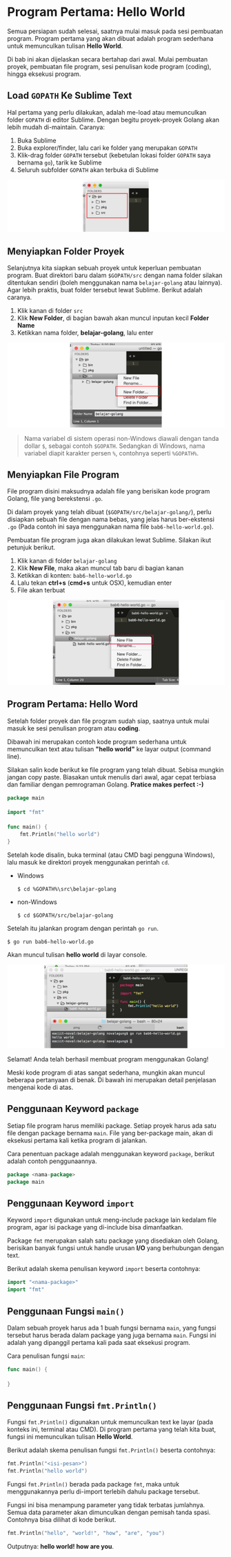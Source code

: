 # Program Pertama: Hello World

Semua persiapan sudah selesai, saatnya mulai masuk pada sesi pembuatan program. Program pertama yang akan dibuat adalah program sederhana untuk memunculkan tulisan **Hello World**.

Di bab ini akan dijelaskan secara bertahap dari awal. Mulai pembuatan proyek, pembuatan file program, sesi penulisan kode program (coding), hingga eksekusi program.

## Load `GOPATH` Ke Sublime Text

Hal pertama yang perlu dilakukan, adalah me-load atau memunculkan folder `GOPATH` di editor Sublime. Dengan begitu proyek-proyek Golang akan lebih mudah di-maintain. Caranya:

 1. Buka Sublime
 2. Buka explorer/finder, lalu cari ke folder yang merupakan `GOPATH`
 3. Klik-drag folder `GOPATH` tersebut (kebetulan lokasi folder `GOPATH` saya bernama `go`), tarik ke Sublime
 4. Seluruh subfolder `GOPATH` akan terbuka di Sublime

![Gopath di sublime](images/6_1_sublime_project_explorer.png)

## Menyiapkan Folder Proyek

Selanjutnya kita siapkan sebuah proyek untuk keperluan pembuatan program. Buat direktori baru dalam `$GOPATH/src` dengan nama folder silakan ditentukan sendiri (boleh menggunakan nama `belajar-golang` atau lainnya). Agar lebih praktis, buat folder tersebut lewat Sublime. Berikut adalah caranya.

 1. Klik kanan di folder `src`
 2. Klik **New Folder**, di bagian bawah akan muncul inputan kecil **Folder Name**
 3. Ketikkan nama folder, **belajar-golang**, lalu enter

![Buat proyek di sublime](images/6_2_new_project_on_sublime.png)

> Nama variabel di sistem operasi non-Windows diawali dengan tanda dollar `$`, sebagai contoh `$GOPATH`. Sedangkan di Windows, nama variabel diapit karakter persen `%`, contohnya seperti `%GOPATH%`.

## Menyiapkan File Program

File program disini maksudnya adalah file yang berisikan kode program Golang, file yang berekstensi `.go`.

Di dalam proyek yang telah dibuat (`$GOPATH/src/belajar-golang/`), perlu disiapkan sebuah file dengan nama bebas, yang jelas harus ber-ekstensi `.go` (Pada contoh ini saya menggunakan nama file `bab6-hello-world.go`).

Pembuatan file program juga akan dilakukan lewat Sublime. Silakan ikut petunjuk berikut.

 1. Klik kanan di folder `belajar-golang`
 2. Klik **New File**, maka akan muncul tab baru di bagian kanan
 3. Ketikkan di konten: `bab6-hello-world.go`
 4. Lalu tekan **ctrl+s** (**cmd+s** untuk OSX), kemudian enter
 5. File akan terbuat

![Buat file di sublime](images/6_3_new_file_on_sublime.png)

## Program Pertama: Hello Word

Setelah folder proyek dan file program sudah siap, saatnya untuk mulai masuk ke sesi penulisan program atau **coding**.

Dibawah ini merupakan contoh kode program sederhana untuk memunculkan text atau tulisan **"hello world"** ke layar output (command line).

Silakan salin kode berikut ke file program yang telah dibuat. Sebisa mungkin jangan copy paste. Biasakan untuk menulis dari awal, agar cepat terbiasa dan familiar dengan pemrograman Golang. **Pratice makes perfect :-)**

```go
package main

import "fmt"

func main() {
    fmt.Println("hello world")
}
```

Setelah kode disalin, buka terminal (atau CMD bagi pengguna Windows), lalu masuk ke direktori proyek menggunakan perintah `cd`.

 - Windows

    ```
    $ cd %GOPATH%\src\belajar-golang
    ```

 - non-Windows

    ```
    $ cd $GOPATH/src/belajar-golang
    ```


Setelah itu jalankan program dengan perintah `go run`.

```
$ go run bab6-hello-world.go 
```

Akan muncul tulisan **hello world** di layar console.

![Menjalankan program](images/6_4_execute_hello_world.png)

Selamat! Anda telah berhasil membuat program menggunakan Golang!

Meski kode program di atas sangat sederhana, mungkin akan muncul beberapa pertanyaan di benak. Di bawah ini merupakan detail penjelasan mengenai kode di atas.

## Penggunaan Keyword `package`

Setiap file program harus memiliki package. Setiap proyek harus ada satu file dengan package bernama `main`. File yang ber-package main, akan di eksekusi pertama kali ketika program di jalankan.

Cara penentuan package adalah menggunakan keyword `package`, berikut adalah contoh penggunaannya.

```go
package <nama-package>
package main
```

## Penggunaan Keyword `import`

Keyword `import` digunakan untuk meng-include package lain kedalam file program, agar isi package yang di-include bisa dimanfaatkan.

Package `fmt` merupakan salah satu package yang disediakan oleh Golang, berisikan banyak fungsi untuk handle urusan **I/O** yang berhubungan dengan text.

Berikut adalah skema penulisan keyword `import` beserta contohnya:

```go
import "<nama-package>"
import "fmt"
```

## Penggunaan Fungsi `main()`

Dalam sebuah proyek harus ada 1 buah fungsi bernama `main`, yang fungsi tersebut harus berada dalam package yang juga bernama `main`. Fungsi ini adalah yang dipanggil pertama kali pada saat eksekusi program.

Cara penulisan fungsi `main`:

```go
func main() {

}
```

## Penggunaan Fungsi `fmt.Println()`

Fungsi `fmt.Println()` digunakan untuk memunculkan text ke layar (pada konteks ini, terminal atau CMD). Di program pertama yang telah kita buat, fungsi ini memunculkan tulisan **Hello World**.

Berikut adalah skema penulisan fungsi `fmt.Println()` beserta contohnya:

```go
fmt.Println("<isi-pesan>")
fmt.Println("hello world")
```

Fungsi `fmt.Println()` berada pada package `fmt`, maka untuk menggunakannya perlu di-import terlebih dahulu package tersebut.

Fungsi ini bisa menampung parameter yang tidak terbatas jumlahnya. Semua data parameter akan dimunculkan dengan pemisah tanda spasi. Contohnya bisa dilihat di kode berikut.

```go
fmt.Println("hello", "world!", "how", "are", "you")
```

Outputnya: **hello world! how are you**.
